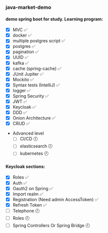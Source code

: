### java-market-demo

#### demo spring boot for study. Learning program:

- [X] MVC :white_check_mark:
- [X] docker :white_check_mark:
- [X] multiple postgres script :white_check_mark:
- [X] postgres :white_check_mark:
- [X] pagination :white_check_mark:
- [X] UUID :white_check_mark:
- [X] kafka :white_check_mark:
- [X] cache (spring-cache) :white_check_mark:
- [X] JUnit Jupiter :white_check_mark:
- [X] Mockito :white_check_mark:
- [X] Syntax tests (IntelliJ) :white_check_mark:
- [X] logger :white_check_mark:
- [X] Spring Security :white_check_mark:
- [X] JWT :white_check_mark:
- [X] Keycloak :white_check_mark:
- [X] DDD :white_check_mark:
- [X] Onion Architecture :white_check_mark:
- [X] CRUD :white_check_mark:

- Advanced level
    - [ ] CI/CD :clock6:
    - [ ] elasticsearch :clock7:
    - [ ] kubernetes :clock8:

#### Keycloak sections:

- [X] Roles :white_check_mark:
- [X] Auth :white_check_mark:
- [X] Oauth2 on Spring :white_check_mark:
- [X] Import realm :white_check_mark:
- [X] Registration (Need admin AccessToken) :white_check_mark:
- [X] Refresh Token :white_check_mark:
- [ ] Telephone :clock8:
- [ ] Roles :clock8:
- [ ] Spring Controllers Or Spring Bridge :clock8: